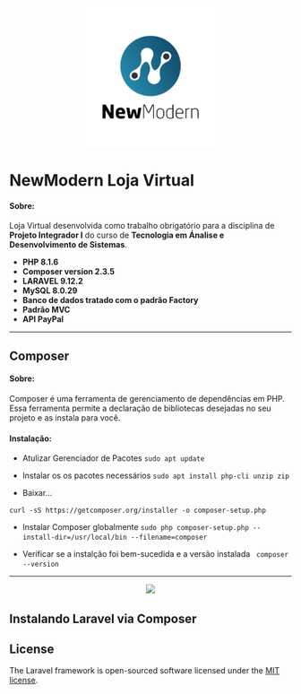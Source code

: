 <p align="center"><img src="public/assets/images/logotipo.png" width="250" height="250"></p>

# NewModern Loja Virtual

#### Sobre:

Loja Virtual desenvolvida como trabalho obrigatório para a disciplina de **Projeto Integrador I** do curso de **Tecnologia em Ánalise e Desenvolvimento de Sistemas**.

-  **PHP 8.1.6**
-  **Composer version 2.3.5** 
-  **LARAVEL 9.12.2**
-  **MySQL 8.0.29**
-  **Banco de dados tratado com o padrão Factory** 
-  **Padrão MVC**
-  **API PayPal**

----------------------------------------------------------------------------------------------------------------------------------------------------------

## Composer

#### Sobre:

Composer é uma ferramenta de gerenciamento de dependências em PHP. Essa ferramenta permite a declaração de bibliotecas desejadas no seu projeto e as instala para você.

#### Instalação:

- Atulizar Gerenciador de Pacotes
```sudo apt update```

- Instalar os os pacotes necessários
```sudo apt install php-cli unzip zip```

- Baixar...
``` cd ~
curl -sS https://getcomposer.org/installer -o composer-setup.php
```

- Instalar Composer globalmente
```sudo php composer-setup.php --install-dir=/usr/local/bin --filename=composer```

- Verificar se a instalção foi bem-sucedida e a versão instalada
``` composer --version```

----------------------------------------------------------------------------------------------------------------------------------------------------------
<p align="center"><a href="https://laravel.com" target="_blank"><img src="https://raw.githubusercontent.com/laravel/art/master/logo-lockup/5%20SVG/2%20CMYK/1%20Full%20Color/laravel-logolockup-cmyk-red.svg" width="400"></a></p>

## Instalando Laravel via Composer





## License

The Laravel framework is open-sourced software licensed under the [MIT license](https://opensource.org/licenses/MIT).

